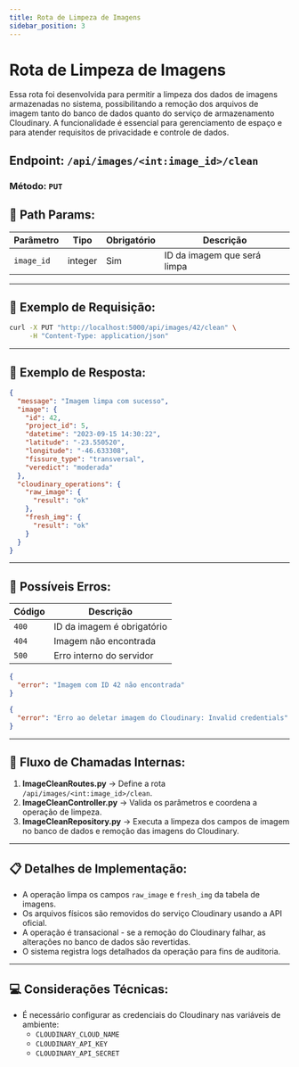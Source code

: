 ```yaml
---
title: Rota de Limpeza de Imagens
sidebar_position: 3
---
```


# Rota de Limpeza de Imagens

Essa rota foi desenvolvida para permitir a limpeza dos dados de imagens armazenadas no sistema, possibilitando a remoção dos arquivos de imagem tanto do banco de dados quanto do serviço de armazenamento Cloudinary. A funcionalidade é essencial para gerenciamento de espaço e para atender requisitos de privacidade e controle de dados.


## **Endpoint:** `/api/images/<int:image_id>/clean`

### **Método:** `PUT`

## 🔹 **Path Params:**

| Parâmetro   | Tipo    | Obrigatório | Descrição                                |
|--------------|---------|-------------|----------------------------------------|
| `image_id`   | integer | Sim         | ID da imagem que será limpa             |

---

## 🔹 **Exemplo de Requisição:**

```bash
curl -X PUT "http://localhost:5000/api/images/42/clean" \
     -H "Content-Type: application/json"
```

---

## 🔹 **Exemplo de Resposta:**

```json
{
  "message": "Imagem limpa com sucesso",
  "image": {
    "id": 42,
    "project_id": 5,
    "datetime": "2023-09-15 14:30:22",
    "latitude": "-23.550520",
    "longitude": "-46.633308",
    "fissure_type": "transversal",
    "veredict": "moderada"
  },
  "cloudinary_operations": {
    "raw_image": {
      "result": "ok"
    },
    "fresh_img": {
      "result": "ok"
    }
  }
}
```

---

## 🔹 **Possíveis Erros:**

| Código | Descrição                        |
|---------|--------------------------------|
| `400`   | ID da imagem é obrigatório     |
| `404`   | Imagem não encontrada          |
| `500`   | Erro interno do servidor       |

```json
{
  "error": "Imagem com ID 42 não encontrada"
}
```

```json
{
  "error": "Erro ao deletar imagem do Cloudinary: Invalid credentials"
}
```

---

## 🔄 **Fluxo de Chamadas Internas:**

1. **ImageCleanRoutes.py** → Define a rota `/api/images/<int:image_id>/clean`.
2. **ImageCleanController.py** → Valida os parâmetros e coordena a operação de limpeza.
3. **ImageCleanRepository.py** → Executa a limpeza dos campos de imagem no banco de dados e remoção das imagens do Cloudinary.

---

## 📋 **Detalhes de Implementação:**

- A operação limpa os campos `raw_image` e `fresh_img` da tabela de imagens.
- Os arquivos físicos são removidos do serviço Cloudinary usando a API oficial.
- A operação é transacional - se a remoção do Cloudinary falhar, as alterações no banco de dados são revertidas.
- O sistema registra logs detalhados da operação para fins de auditoria.

---

## 💻 **Considerações Técnicas:**

- É necessário configurar as credenciais do Cloudinary nas variáveis de ambiente:
  - `CLOUDINARY_CLOUD_NAME`
  - `CLOUDINARY_API_KEY`
  - `CLOUDINARY_API_SECRET`
